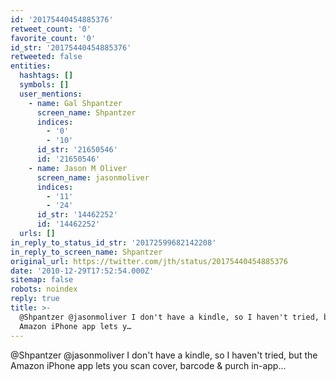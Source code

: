 ```yaml
---
id: '20175440454885376'
retweet_count: '0'
favorite_count: '0'
id_str: '20175440454885376'
retweeted: false
entities:
  hashtags: []
  symbols: []
  user_mentions:
    - name: Gal Shpantzer
      screen_name: Shpantzer
      indices:
        - '0'
        - '10'
      id_str: '21650546'
      id: '21650546'
    - name: Jason M Oliver
      screen_name: jasonmoliver
      indices:
        - '11'
        - '24'
      id_str: '14462252'
      id: '14462252'
  urls: []
in_reply_to_status_id_str: '20172599682142208'
in_reply_to_screen_name: Shpantzer
original_url: https://twitter.com/jth/status/20175440454885376
date: '2010-12-29T17:52:54.000Z'
sitemap: false
robots: noindex
reply: true
title: >-
  @Shpantzer @jasonmoliver I don't have a kindle, so I haven't tried, but the
  Amazon iPhone app lets y…
---
```


@Shpantzer @jasonmoliver I don't have a kindle, so I haven't tried, but the Amazon iPhone app lets you scan cover, barcode & purch in-app...